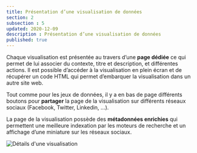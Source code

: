 ```yaml
---
title: Présentation d’une visualisation de données
section: 2
subsection : 5
updated: 2020-12-09
description : Présentation d’une visualisation de données
published: true
---
```

Chaque visualisation est présentée au travers d’une **page dédiée** ce qui permet de lui associer du contexte, titre et description, et différentes actions. Il est possible d’accéder à la visualisation en plein écran et de récupérer un code HTML qui permet d’embarquer la visualisation dans un autre site web.

Tout comme pour les jeux de données, il y a en bas de page différents boutons pour **partager** la page de la visualisation sur différents réseaux sociaux (Facebook, Twitter, Linkedin, …).  

La page de la visualisation possède des **métadonnées enrichies** qui permettent une meilleure indexation par les moteurs de recherche et un affichage d’une miniature sur les réseaux sociaux.

![Détails d'une visualisation](./images/functional-presentation/detail-visualisation.jpg)
